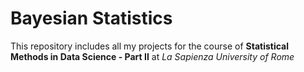 # Bayesian Statistics

This repository includes all my projects for the course of **Statistical Methods in Data Science - Part II** at *La Sapienza University of Rome*
